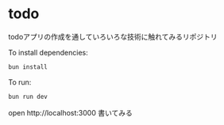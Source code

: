 # todo
todoアプリの作成を通していろいろな技術に触れてみるリポジトリ

To install dependencies:
```sh
bun install
```

To run:
```sh
bun run dev
```

open http://localhost:3000
書いてみる
